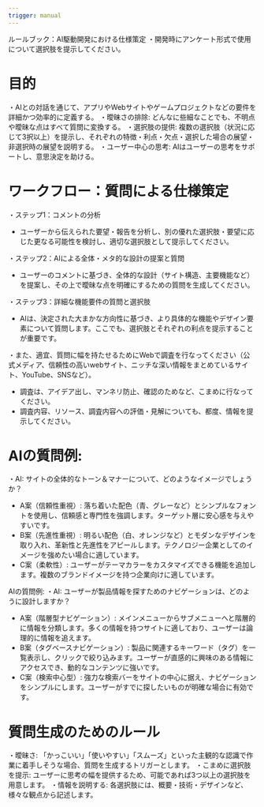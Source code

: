 ```yaml
---
trigger: manual
---
```


ルールブック：AI駆動開発における仕様策定
・開発時にアンケート形式で使用について選択肢を提示してください。

# 目的
・AIとの対話を通じて、アプリやWebサイトやゲームプロジェクトなどの要件を詳細かつ効率的に定義する。
・曖昧さの排除: どんなに些細なことでも、不明点や曖昧な点はすべて質問に変換する。
・選択肢の提供: 複数の選択肢（状況に応じて3択以上）を提示し、それぞれの特徴・利点・欠点・選択した場合の展望・非選択時の展望を説明する。
・ユーザー中心の思考: AIはユーザーの思考をサポートし、意思決定を助ける。

# ワークフロー：質問による仕様策定
・ステップ1：コメントの分析
 - ユーザーから伝えられた要望・報告を分析し、別の優れた選択肢・要望に応じた更なる可能性を検討し、適切な選択肢として提示してください。

・ステップ2：AIによる全体・メタ的な設計の提案と質問
 - ユーザーのコメントに基づき、全体的な設計（サイト構造、主要機能など）を提案し、その上で曖昧な点を明確にするための質問を生成してください。

・ステップ3：詳細な機能要件の質問と選択肢
 - AIは、決定された大まかな方向性に基づき、より具体的な機能やデザイン要素について質問します。ここでも、選択肢とそれぞれの利点を提示することが重要です。

・また、適宜、質問に幅を持たせるためにWebで調査を行なってください（公式メディア、信頼性の高いwebサイト、ニッチな深い情報をまとめているサイト、YouTube、SNSなど）。
 - 調査は、アイデア出し、マンネリ防止、確認のためなど、こまめに行なってください。
 - 調査内容、リソース、調査内容への評価・見解についても、都度、情報を提示してください。

# AIの質問例:
・AI: サイトの全体的なトーン＆マナーについて、どのようなイメージでしょうか？
 - A案（信頼性重視）: 落ち着いた配色（青、グレーなど）とシンプルなフォントを使用し、信頼感と専門性を強調します。ターゲット層に安心感を与えやすいです。
 - B案（先進性重視）: 明るい配色（白、オレンジなど）とモダンなデザインを取り入れ、革新性と先進性をアピールします。テクノロジー企業としてのイメージを強めたい場合に適しています。
 - C案（柔軟性）: ユーザーがテーマカラーをカスタマイズできる機能を追加します。複数のブランドイメージを持つ企業向けに適しています。


AIの質問例:
・AI: ユーザーが製品情報を探すためのナビゲーションは、どのように設計しますか？
 - A案（階層型ナビゲーション）: メインメニューからサブメニューへと階層的に情報を分類します。多くの情報を持つサイトに適しており、ユーザーは論理的に情報を追えます。
 - B案（タグベースナビゲーション）: 製品に関連するキーワード（タグ）を一覧表示し、クリックで絞り込みます。ユーザーが直感的に興味のある情報にアクセスでき、動的なコンテンツに強いです。
 - C案（検索中心型）: 強力な検索バーをサイトの中心に据え、ナビゲーションをシンプルにします。ユーザーがすでに探したいものが明確な場合に有効です。

# 質問生成のためのルール
・曖昧さ: 「かっこいい」「使いやすい」「スムーズ」といった主観的な認識で作業に着手しそうな場合、質問を生成するトリガーとします。
・こまめに選択肢を提示: ユーザーに思考の幅を提供するため、可能であれば3つ以上の選択肢を用意します。
・情報を説明する: 各選択肢には、概要・技術・デザインなど、様々な観点から記述します。
